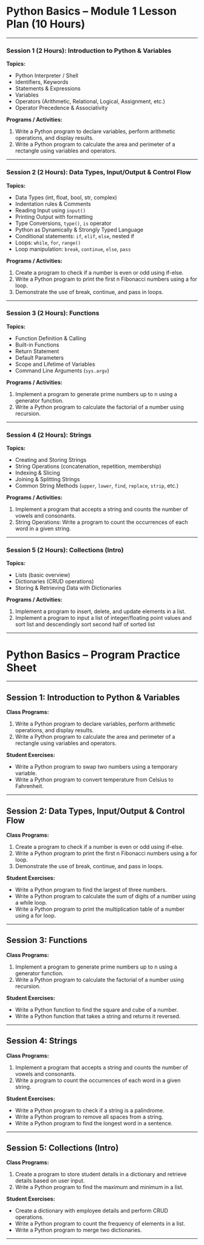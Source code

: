 # **Python Basics – Module 1 Lesson Plan (10 Hours)**

---

### **Session 1 (2 Hours): Introduction to Python & Variables**

**Topics:**

* Python Interpreter / Shell
* Identifiers, Keywords
* Statements & Expressions
* Variables
* Operators (Arithmetic, Relational, Logical, Assignment, etc.)
* Operator Precedence & Associativity

**Programs / Activities:**

1. Write a Python program to declare variables, perform arithmetic operations, and display results.
2. Write a Python program to calculate the area and perimeter of a rectangle using variables and operators.

---

### **Session 2 (2 Hours): Data Types, Input/Output & Control Flow**

**Topics:**

* Data Types (int, float, bool, str, complex)
* Indentation rules & Comments
* Reading Input using `input()`
* Printing Output with formatting
* Type Conversions, `type()`, `is` operator
* Python as Dynamically & Strongly Typed Language
* Conditional statements: `if`, `elif`, `else`, nested if
* Loops: `while`, `for`, `range()`
* Loop manipulation: `break`, `continue`, `else`, `pass`

**Programs / Activities:**

1. Create a program to check if a number is even or odd using if-else.
2. Write a Python program to print the first n Fibonacci numbers using a for loop.
3. Demonstrate the use of break, continue, and pass in loops.

---

### **Session 3 (2 Hours): Functions**

**Topics:**

* Function Definition & Calling
* Built-in Functions
* Return Statement
* Default Parameters
* Scope and Lifetime of Variables
* Command Line Arguments (`sys.argv`)

**Programs / Activities:**

1. Implement a program to generate prime numbers up to n using a generator function.
2. Write a Python program to calculate the factorial of a number using recursion.

---

### **Session 4 (2 Hours): Strings**

**Topics:**

* Creating and Storing Strings
* String Operations (concatenation, repetition, membership)
* Indexing & Slicing
* Joining & Splitting Strings
* Common String Methods (`upper`, `lower`, `find`, `replace`, `strip`, etc.)

**Programs / Activities:**

1. Implement a program that accepts a string and counts the number of vowels and consonants.
2. String Operations: Write a program to count the occurrences of each word in a given string.

---

### **Session 5 (2 Hours): Collections (Intro)**

**Topics:**

* Lists (basic overview)
* Dictionaries (CRUD operations)
* Storing & Retrieving Data with Dictionaries

**Programs / Activities:**

1. Implement a program to insert, delete, and update elements in a list.
2. Implement a program to input a list of integer/floating point values and sort list and descendingly sort second half of sorted list

---

# **Python Basics – Program Practice Sheet**

---

## **Session 1: Introduction to Python & Variables**

**Class Programs:**

1. Write a Python program to declare variables, perform arithmetic operations, and display results.
2. Write a Python program to calculate the area and perimeter of a rectangle using variables and operators.

**Student Exercises:**

* Write a Python program to swap two numbers using a temporary variable.
* Write a Python program to convert temperature from Celsius to Fahrenheit.

---

## **Session 2: Data Types, Input/Output & Control Flow**

**Class Programs:**

1. Create a program to check if a number is even or odd using if-else.
2. Write a Python program to print the first n Fibonacci numbers using a for loop.
3. Demonstrate the use of break, continue, and pass in loops.

**Student Exercises:**

* Write a Python program to find the largest of three numbers.
* Write a Python program to calculate the sum of digits of a number using a while loop.
* Write a Python program to print the multiplication table of a number using a for loop.

---

## **Session 3: Functions**

**Class Programs:**

1. Implement a program to generate prime numbers up to n using a generator function.
2. Write a Python program to calculate the factorial of a number using recursion.

**Student Exercises:**

* Write a Python function to find the square and cube of a number.
* Write a Python function that takes a string and returns it reversed.

---

## **Session 4: Strings**

**Class Programs:**

1. Implement a program that accepts a string and counts the number of vowels and consonants.
2. Write a program to count the occurrences of each word in a given string.

**Student Exercises:**

* Write a Python program to check if a string is a palindrome.
* Write a Python program to remove all spaces from a string.
* Write a Python program to find the longest word in a sentence.

---

## **Session 5: Collections (Intro)**

**Class Programs:**

1. Create a program to store student details in a dictionary and retrieve details based on user input.
2. Write a Python program to find the maximum and minimum in a list.

**Student Exercises:**

* Create a dictionary with employee details and perform CRUD operations.
* Write a Python program to count the frequency of elements in a list.
* Write a Python program to merge two dictionaries.

---